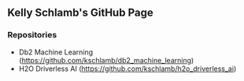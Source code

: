 ## Kelly Schlamb's GitHub Page

### Repositories

- Db2 Machine Learning (https://github.com/kschlamb/db2_machine_learning)
- H2O Driverless AI (https://github.com/kschlamb/h2o_driverless_ai)
